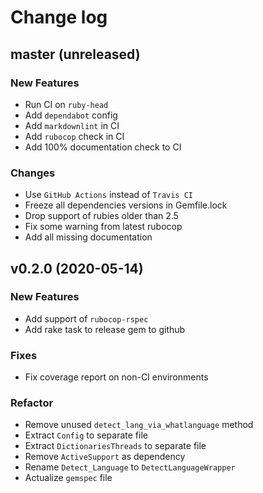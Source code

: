 # Change log

## master (unreleased)

### New Features

* Run CI on `ruby-head`
* Add `dependabot` config
* Add `markdownlint` in CI
* Add `rubocop` check in CI
* Add 100% documentation check to CI

### Changes

* Use `GitHub Actions` instead of `Travis CI`
* Freeze all dependencies versions in Gemfile.lock
* Drop support of rubies older than 2.5
* Fix some warning from latest rubocop
* Add all missing documentation

## v0.2.0 (2020-05-14)

### New Features

* Add support of `rubocop-rspec`
* Add rake task to release gem to github

### Fixes

* Fix coverage report on non-CI environments

### Refactor

* Remove unused `detect_lang_via_whatlanguage` method
* Extract `Config` to separate file
* Extract `DictionariesThreads` to separate file
* Remove `ActiveSupport` as dependency
* Rename `Detect_Language` to `DetectLanguageWrapper`
* Actualize `gemspec` file
